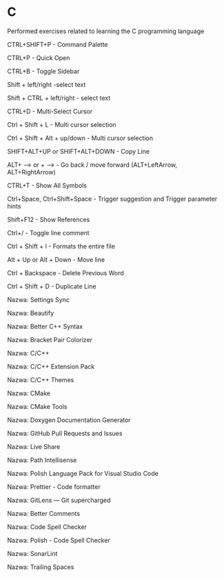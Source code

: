 # C

Performed exercises related to learning the C programming language

<!-- Skróty klawiszowe -->

CTRL+SHIFT+P - Command Palette

CTRL+P - Quick Open

CTRL+B - Toggle Sidebar

Shift + left/right -select text

Shift + CTRL + left/right - select text

CTRL+D - Multi-Select Cursor

Ctrl + Shift + L - Multi cursor selection

Ctrl + Shift + Alt + up/down - Multi cursor selection

SHIFT+ALT+UP or SHIFT+ALT+DOWN - Copy Line

ALT+ —> or + –> - Go back / move forward (ALT+LeftArrow, ALT+RightArrow)

CTRL+T - Show All Symbols

Ctrl+Space, Ctrl+Shift+Space - Trigger suggestion and Trigger parameter hints

Shift+F12 - Show References

Ctrl+/ - Toggle line comment

Ctrl + Shift + I - Formats the entire file

Alt + Up or Alt + Down - Move line

Ctrl + Backspace - Delete Previous Word

Ctrl + Shift + D - Duplicate Line

<!-- Zainstalowane dodatki do Visual studio code -->

Nazwa: Settings Sync

Nazwa: Beautify

Nazwa: Better C++ Syntax

Nazwa: Bracket Pair Colorizer

Nazwa: C/C++

Nazwa: C/C++ Extension Pack

Nazwa: C/C++ Themes

Nazwa: CMake

Nazwa: CMake Tools

Nazwa: Doxygen Documentation Generator

Nazwa: GitHub Pull Requests and Issues

Nazwa: Live Share

Nazwa: Path Intellisense

Nazwa: Polish Language Pack for Visual Studio Code

Nazwa: Prettier - Code formatter

Nazwa: GitLens — Git supercharged

Nazwa: Better Comments

Nazwa: Code Spell Checker

Nazwa: Polish - Code Spell Checker

Nazwa: SonarLint

Nazwa: Trailing Spaces
